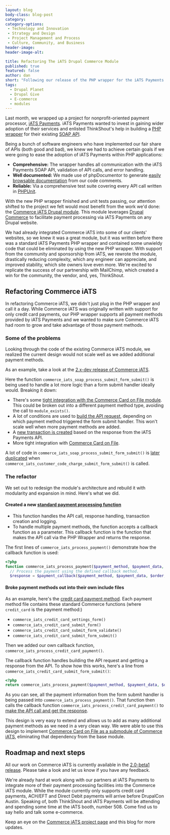 ```yaml
---
layout: blog
body-class: blog-post
category:
category-options:
 - Technology and Innovation
 - Strategy and Design
 - Project Management and Process
 - Culture, Community, and Business
header-image:
header-image-alt:

title: Refactoring The iATS Drupal Commerce Module
published: true
featured: false
author: dan
short: "Following our release of the PHP wrapper for the iATS Payments API, we took on refactoring the Commerce iATS module."
tags:
  - Drupal Planet
  - Drupal Give
  - E-commerce
  - modules
---
```


Last month, we wrapped up a project for nonprofit-oriented payment processor, [iATS Payments](http://home.iatspayments.com/). iATS Payments wanted to invest in gaining wider adoption of their services and enlisted ThinkShout's help in building a [PHP wrapper](http://thinkshout.com/blog/2014/03/announcing-iats-php-wrapper/) for their existing [SOAP API](http://home.iatspayments.com/sites/default/files/iats_webservices_overview_version_4.0_0.pdf).

Being a bunch of software engineers who have implemented our fair share of APIs (both good and bad), we knew we had to achieve certain goals if we were going to ease the adoption of iATS Payments within PHP applications:

* **Comprehensive:** The wrapper handles all communication with the iATS Payments SOAP API, validation of API calls, and error handling.
* **Well documented:** We made use of phpDocumentor to generate [easily browsable documentation](http://iatspayments.github.io/PHP/namespaces/iATS.html) from our code comments.
* **Reliable:** Via a comprehensive test suite covering every API call written in [PHPUnit](http://phpunit.de/).

With the new PHP wrapper finished and unit tests passing, our attention shifted to the project we felt would most benefit from the work we'd done: the [Commerce iATS Drupal module](https://drupal.org/project/commerce_iats). This module leverages [Drupal Commerce](http://drupal.org/project/commerce) to facilitate payment processing via iATS Payments on any Drupal website.

We had already integrated Commerce iATS into some of our clients' websites, so we knew it was a great module, but it was written before there was a standard iATS Payments PHP wrapper and contained some unwieldy code that could be eliminated by using the new PHP wrapper. With support from the community and sponsorship from iATS, we rewrote the module, drastically reducing complexity, which any engineer can appreciate, and improved stability, which site owners love even more. We're excited to replicate the success of our partnership with MailChimp, which created a win for the community, the vendor, and, yes, ThinkShout.

## Refactoring Commerce iATS

In refactoring Commerce iATS, we didn't just plug in the PHP wrapper and call it a day. While Commerce iATS was originally written with support for only credit card payments, our PHP wrapper supports all payment methods provided by iATS Payments and we wanted to make sure Commerce iATS had room to grow and take advantage of those payment methods.

### Some of the problems

Looking through the code of the existing Commerce iATS module, we realized the current design would not scale well as we added additional payment methods.

As an example, take a look at the [2.x-dev release of Commerce iATS](http://drupalcode.org/project/commerce_iats.git/blob/dea433a:/commerce_iats.module#l305).

Here the function `commerce_iats_soap_process_submit_form_submit()` is being used to handle a lot more logic than a form submit handler ideally would. Breaking it down:

* There's some [tight integration with the Commerce Card on File module](http://drupalcode.org/project/commerce_iats.git/blob/dea433a:/commerce_iats.module#l317). This could be broken out into a different payment method type, avoiding the call to `module_exists()`.
* A lot of conditions are used to [build the API request](http://drupalcode.org/project/commerce_iats.git/blob/dea433a:/commerce_iats.module#l332), depending on which payment method triggered the form submit handler. This won't scale well when more payment methods are added.
* A [new transaction is created](http://drupalcode.org/project/commerce_iats.git/blob/dea433a:/commerce_iats.module#l367) based on the response from the iATS Payments API.
* More tight integration with [Commerce Card on File](http://drupalcode.org/project/commerce_iats.git/blob/dea433a:/commerce_iats.module#l415).

A lot of code in `commerce_iats_soap_process_submit_form_submit()` is [later duplicated](http://drupalcode.org/project/commerce_iats.git/blob/dea433a:/commerce_iats.module#l521) when `commerce_iats_customer_code_charge_submit_form_submit()` is called.

### The refactor

We set out to redesign the module's architecture and rebuild it with modularity and expansion in mind. Here's what we did.

#### Created a new [standard payment processing function](http://drupalcode.org/project/commerce_iats.git/blob/HEAD:/commerce_iats.module#l210)

* This function handles the API call, response handling, transaction creation and logging.
* To handle multiple payment methods, the function accepts a callback function as a parameter. This callback function is the function that makes the API call via the PHP Wrapper and returns the response.

The first lines of `commerce_iats_process_payment()` demonstrate how the callback function is used:

~~~php
<?php
function commerce_iats_process_payment($payment_method, $payment_data, $order, $charge, $payment_callback) {
  // Process the payment using the defined callback method.
  $response = $payment_callback($payment_method, $payment_data, $order, $charge);
~~~

#### Broke payment methods out into their own include files

As an example, here's the [credit card payment method](http://drupalcode.org/project/commerce_iats.git/blob/HEAD:/includes/commerce_iats.credit_card.inc). Each payment method file contains these standard Commerce functions (where `credit_card` is the payment method:)

* `commerce_iats_credit_card_settings_form()`
* `commerce_iats_credit_card_submit_form()`
* `commerce_iats_credit_card_submit_form_validate()`
* `commerce_iats_credit_card_submit_form_submit()`

Then we added our own callback function, `commerce_iats_process_credit_card_payment()`.

The callback function handles building the API request and getting a response from the API. To show how this works, here's a line from `commerce_iats_credit_card_submit_form_submit()`:

~~~php
<?php
return commerce_iats_process_payment($payment_method, $payment_data, $order, $charge, 'commerce_iats_process_credit_card_payment');
~~~

As you can see, all the payment information from the form submit handler is being passed into `commerce_iats_process_payment()`. That function then calls the callback function `commerce_iats_process_credit_card_payment()` to [make the API call and get the response](http://drupalcode.org/project/commerce_iats.git/blob/HEAD:/includes/commerce_iats.credit_card.inc#l84).

This design is very easy to extend and allows us to add as many additional payment methods as we need in a very clean way. We were able to use this design to implement [Commerce Card on File as a submodule of Commerce iATS](http://drupalcode.org/project/commerce_iats.git/tree/HEAD:/modules/commerce_iats_cardonfile), eliminating that dependency from the base module.

## Roadmap and next steps

All our work on Commerce iATS is currently available in the [2.0-beta1 release](https://drupal.org/node/2227713). Please take a look and let us know if you have any feedback.

We're already hard at work along with our partners at iATS Payments to integrate more of their payment processing facilities into the Commerce iATS module. While the module currently only supports credit card payments, ACH/EFT and Direct Debit payments will arrive before DrupalCon Austin. Speaking of, both ThinkShout and iATS Payments will be attending and spending some time at the iATS booth, number 508. Come find us to say hello and talk some e-commerce.

Keep an eye on the [Commerce iATS project page](https://drupal.org/project/commerce_iats) and this blog for more updates.
